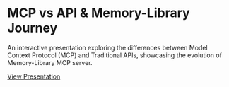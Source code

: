 # MCP vs API & Memory-Library Journey

An interactive presentation exploring the differences between Model Context Protocol (MCP) and Traditional APIs, showcasing the evolution of Memory-Library MCP server.

[View Presentation](./memory-library-journey/index.html)
